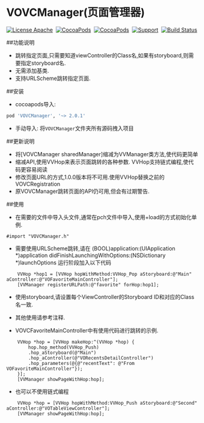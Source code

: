 # VOVCManager(页面管理器)

[![License Apache](http://img.shields.io/cocoapods/l/VOVCManager.svg?style=flat)](https://raw.githubusercontent.com/pozi119/VOVCManager/master/LICENSE)&nbsp;
[![CocoaPods](http://img.shields.io/cocoapods/v/VOVCManager.svg?style=flat)](http://cocoapods.org/?q=VOVCManager)&nbsp;
[![CocoaPods](http://img.shields.io/cocoapods/p/VOVCManager.svg?style=flat)](http://cocoapods.org/?q=VOVCManager)&nbsp;
[![Support](https://img.shields.io/badge/support-iOS%207%2B%20-blue.svg?style=flat)](https://www.apple.com/nl/ios/)&nbsp;
[![Build Status](https://travis-ci.org/pozi119/VOVCManager.svg?branch=master)](https://travis-ci.org/pozi119/VOVCManager)

##功能说明
* 跳转指定页面,只需要知道viewController的Class名,如果有storyboard,则需要指定storyboard名.
* 无需添加基类.
* 支持URLScheme跳转指定页面.

##安装
* cocoapods导入: 
```ruby
pod 'VOVCManager', '~> 2.0.1'
```
* 手动导入:
  将`VOVCManager`文件夹所有源码拽入项目

##更新说明
* 将[VOVCManager sharedManager]缩减为VVManager类方法,使代码更简单
* 缩减API,使用VVHop来表示页面跳转的各种参数. VVHop支持链式编程,使代码更容易阅读
* 修改页面URL的方式,1.0.0版本将不可用.使用VVHop替换之前的VOVCRegistration
* 原VOVCManager跳转页面的API仍可用,但会有过期警告.

##使用
* 在需要的文件中导入头文件,通常在pch文件中导入,使用+load的方式初始化单例.
```objc
#import "VOVCManager.h"
```
* 需要使用URLScheme跳转,请在 (BOOL)application:(UIApplication *)application didFinishLaunchingWithOptions:(NSDictionary *)launchOptions 运行阶段加入以下代码
```objc
    VVHop *hop1 = [VVHop hopWithMethod:VVHop_Pop aStoryboard:@"Main" aController:@"VOFavoriteMainController"];
    [VVManager registerURLPath:@"favorite" forHop:hop1];
```

* 使用storyboard,请设置每个ViewController的Storyboard ID和对应的Class名一致.

* 其他使用请参考注释.

* VOVCFavoriteMainController中有使用代码进行跳转的示例.
```objc
    VVHop *hop = [VVHop makeHop:^(VVHop *hop) {
        hop.hop_method(VVHop_Push)
        .hop_aStoryboard(@"Main")
        .hop_aController(@"VORecentsDetailController")
        .hop_parameters(@{@"recentText": @"From VOFavoriteMainController"});
    }];
    [VVManager showPageWithHop:hop];
```

* 也可以不使用链式编程
```objc
    VVHop *hop = [VVHop hopWithMethod:VVHop_Push aStoryboard:@"Second" aController:@"VOTableViewController"];
    [VVManager showPageWithHop:hop];
```
